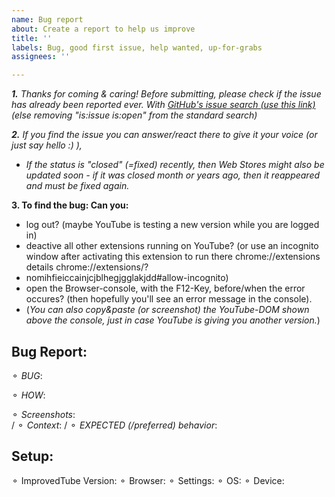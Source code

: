 ```yaml
---
name: Bug report
about: Create a report to help us improve
title: ''
labels: Bug, good first issue, help wanted, up-for-grabs
assignees: ''

---
```


<!-- ( please Click:"PREVIEW" , to understand the template -->

_**1.**  Thanks for coming & caring! Before submitting, please check if the issue has already been reported ever. With  [GitHub's issue search (use this link)](https://github.com/ImprovedTube/ImprovedTube/issues?q=)  (else removing "is:issue is:open" from the standard search)_

_**2.** If you find the issue you can answer/react there to give it your voice (or just say hello :) ),_ 
 - _If the status is  "closed" (=fixed) recently, then Web Stores might also be updated soon - if 
    it was closed month or years ago, then it reappeared and must be fixed again._

**3. To find the bug: Can you:**
  - log out? (maybe YouTube is testing a new version while you are logged in)
  - deactive all other extensions running on YouTube? (or use an incognito window after activating this extension to run there  chrome://extensions details chrome://extensions/? 
  -  nomihfieiccainjcjblhegjgglakjdd#allow-incognito)
  -  open the Browser-console, with the F12-Key, before/when the error occures?  (then hopefully you'll see an error message in the console). 
  -  (_You can also copy&paste (or screenshot) the YouTube-DOM shown above the console, just in case YouTube is giving you another version._)

## Bug Report:
 ⚬ *BUG*:   <!-- (a clear/concise description) -->
 
 ⚬ *HOW*:   <!-- Steps to **reproduce** the Bug -->

 ⚬ *Screenshots*:   <!-- (maybe) -->   
/  ⚬ *Context*:      <!-- (Additional context maybe)  --> 
/  ⚬ *EXPECTED (/preferred) behavior*:

##  Setup:             <!-- Maybe fill in your  **details**:  -->
⚬ ImprovedTube Version:    <!--  [e.g. 4.1.1 You can find it at the ⋮ icon>settings>version]   -->
⚬ Browser:    <!--  [e.g.  Chromium 83.0.4103.116  / Firefox / Safari / ...] -->
⚬ Settings:   <!--  Maybe Attach exported settings  `(ImprovedTube -> Settings -> Backup & reset -> Export settings)`  -->
⚬ OS:          <!--  [e.g. Linux Ubuntu 16 /  Windows 7 / Mac OSX /  iOS ]  -->
⚬ Device:    <!--  [if applicable e.g. iPhone6] -->
